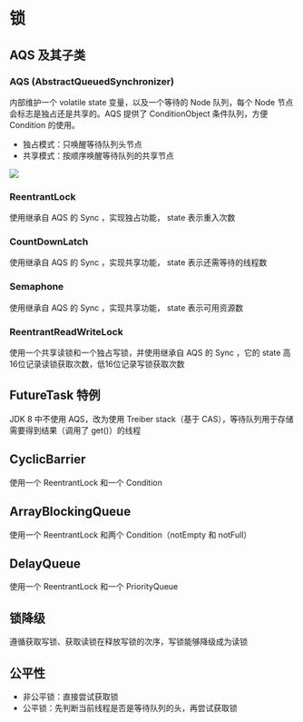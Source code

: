 # 锁
## AQS 及其子类
### AQS (AbstractQueuedSynchronizer)
内部维护一个 volatile state 变量，以及一个等待的 Node 队列，每个 Node 节点会标志是独占还是共享的。AQS 提供了 ConditionObject 条件队列，方便 Condition 的使用。

- 独占模式：只唤醒等待队列头节点
- 共享模式：按顺序唤醒等待队列的共享节点

![](http://osbdeld5c.bkt.clouddn.com/18-3-30/94992631.jpg)
### ReentrantLock
使用继承自 AQS 的 Sync ，实现独占功能， state 表示重入次数
### CountDownLatch
使用继承自 AQS 的 Sync ，实现共享功能， state 表示还需等待的线程数
### Semaphone
使用继承自 AQS 的 Sync ，实现共享功能， state 表示可用资源数
### ReentrantReadWriteLock
使用一个共享读锁和一个独占写锁，并使用继承自 AQS 的 Sync ，它的 state 高16位记录读锁获取次数，低16位记录写锁获取次数

## FutureTask 特例
JDK 8 中不使用 AQS，改为使用 Treiber stack（基于 CAS），等待队列用于存储需要得到结果（调用了 get()）的线程

## CyclicBarrier
使用一个 ReentrantLock 和一个 Condition

## ArrayBlockingQueue
使用一个 ReentrantLock 和两个 Condition（notEmpty 和 notFull）

## DelayQueue
使用一个 ReentrantLock 和一个 PriorityQueue

## 锁降级
遵循获取写锁、获取读锁在释放写锁的次序，写锁能够降级成为读锁

## 公平性
- 非公平锁：直接尝试获取锁
- 公平锁：先判断当前线程是否是等待队列的头，再尝试获取锁